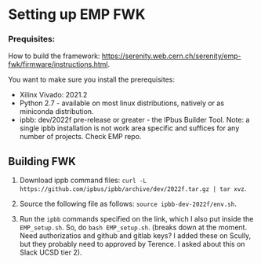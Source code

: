 # Setting up EMP FWK

### Prequisites:
How to build the framework: https://serenity.web.cern.ch/serenity/emp-fwk/firmware/instructions.html.

You want to make sure you install the prerequisites:

* Xilinx Vivado: 2021.2
* Python 2.7 - available on most linux distributions, natively or as miniconda distribution.
* ipbb: dev/2022f pre-release or greater - the IPbus Builder Tool. Note: a single ipbb installation is not work area specific and suffices for any number of projects. Check EMP repo.

## Building FWK
1. Download ippb command files:
   `curl -L https://github.com/ipbus/ipbb/archive/dev/2022f.tar.gz | tar xvz`.

2. Source the following file as follows: `source ipbb-dev-2022f/env.sh`.

3. Run the `ipbb` commands specified on the link, which I also put inside the `EMP_setup.sh`. So, do `bash EMP_setup.sh`. (breaks down at the moment. Need authorizatios and github and gitlab keys? I added these on Scully, but they probably need to approved by Terence. I asked about this on Slack UCSD tier 2).
